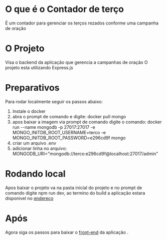 # O que é o Contador de terço
É um contador para gerenciar os terços rezados conforme uma campanha de oração

# O Projeto
Visa o backend da aplicação que gerencia a campanhas de oração 
O projeto esta utilizando Express.js

# Preparativos 
Para rodar localmente seguir os passos abaixo:
1. Instale o docker
2. abra o prompt de comando e digite: docker pull mongo 
3. apos baixar a imagem via prompt de comando digite o comando: docker run --name mongodb -p 27017:27017 -e MONGO_INITDB_ROOT_USERNAME=terco -e MONGO_INITDB_ROOT_PASSWORD=e296cd9f mongo
4. criar um arquivo .env
5. adicionar linha no arquivo: MONGODB_URI="mongodb://terco:e296cd9f@localhost:27017/admin"

# Rodando local
Apos baixar o projeto va na pasta inicial do projeto e no prompt de comando digite npm run dev, ao termino do build a aplicação estara disponivel no [endereço](http://localhost:8080/)

# Após
Agora siga os passos para baixar o [front-end](https://github.com/AlanSiqma/contador-terco) da aplicação .
